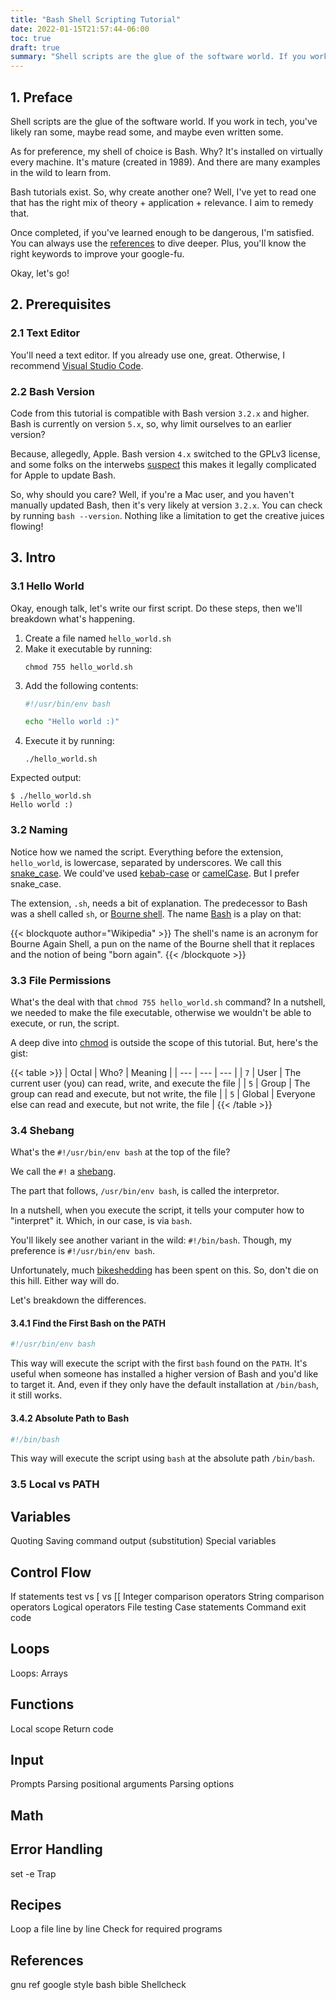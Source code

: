 ```yaml
---
title: "Bash Shell Scripting Tutorial"
date: 2022-01-15T21:57:44-06:00
toc: true
draft: true
summary: "Shell scripts are the glue of the software world. If you work in tech, you've likely ran some, maybe read some, and maybe even written some."
---
```


## 1. Preface

Shell scripts are the glue of the software world. If you work in tech, you've likely ran some, maybe read some, and maybe even written some.

As for preference, my shell of choice is Bash. Why? It's installed on virtually every machine. It's mature (created in 1989). And there are many examples in the wild to learn from.

Bash tutorials exist. So, why create another one? Well, I've yet to read one that has the right mix of theory + application + relevance. I aim to remedy that.

Once completed, if you've learned enough to be dangerous, I'm satisfied. You can always use the [references](#references) to dive deeper. Plus, you'll know the right keywords to improve your google-fu.

Okay, let's go!

## 2. Prerequisites

### 2.1 Text Editor

You'll need a text editor. If you already use one, great. Otherwise, I recommend [Visual Studio Code](https://code.visualstudio.com/).

### 2.2 Bash Version

Code from this tutorial is compatible with Bash version `3.2.x` and higher. Bash is currently on version `5.x`, so, why limit ourselves to an earlier version?

Because, allegedly, Apple. Bash version `4.x` switched to the GPLv3 license, and some folks on the interwebs [suspect](https://apple.stackexchange.com/a/197172) this makes it legally complicated for Apple to update Bash.

So, why should you care? Well, if you're a Mac user, and you haven't manually updated Bash, then it's very likely at version `3.2.x`. You can check by running `bash --version`. Nothing like a limitation to get the creative juices flowing!

## 3. Intro

### 3.1 Hello World

Okay, enough talk, let's write our first script. Do these steps, then we'll breakdown what's happening.

1. Create a file named `hello_world.sh`
1. Make it executable by running:
    ```
    chmod 755 hello_world.sh
    ```
1. Add the following contents:
    ```bash
    #!/usr/bin/env bash

    echo "Hello world :)"
    ```
1. Execute it by running:
    ```
    ./hello_world.sh
    ```

Expected output:

```
$ ./hello_world.sh
Hello world :)
```

### 3.2 Naming

Notice how we named the script. Everything before the extension, `hello_world`, is lowercase, separated by underscores. We call this [snake_case](https://en.wikipedia.org/wiki/Snake_case). We could've used [kebab-case](https://en.wikipedia.org/wiki/Letter_case#Kebab_case) or [camelCase](https://en.wikipedia.org/wiki/Camel_case). But I prefer snake_case.

The extension, `.sh`, needs a bit of explanation. The predecessor to Bash was a shell called `sh`, or [Bourne shell](https://en.wikipedia.org/wiki/Bourne_shell). The name [Bash](https://en.wikipedia.org/wiki/Bash_(Unix_shell)) is a play on that:

{{< blockquote author="Wikipedia" >}}
The shell's name is an acronym for Bourne Again Shell, a pun on the name of the Bourne shell that it replaces and the notion of being "born again".
{{< /blockquote >}}

### 3.3 File Permissions

What's the deal with that `chmod 755 hello_world.sh` command? In a nutshell, we needed to make the file executable, otherwise we wouldn't be able to execute, or run, the script.

A deep dive into [chmod](https://www.linode.com/docs/guides/modify-file-permissions-with-chmod/) is outside the scope of this tutorial. But, here's the gist:

{{< table >}}
| Octal | Who? | Meaning |
| --- | --- | --- |
| `7` | User | The current user (you) can read, write, and execute the file |
| `5` | Group | The group can read and execute, but not write, the file |
| `5` | Global | Everyone else can read and execute, but not write, the file |
{{< /table >}}

### 3.4 Shebang

What's the `#!/usr/bin/env bash` at the top of the file?

We call the `#!` a [shebang](https://en.wikipedia.org/wiki/Shebang_(Unix)).

The part that follows, `/usr/bin/env bash`, is called the interpretor.

In a nutshell, when you execute the script, it tells your computer how to "interpret" it. Which, in our case, is via `bash`.

You'll likely see another variant in the wild: `#!/bin/bash`. Though, my preference is `#!/usr/bin/env bash`.

Unfortunately, much [bikeshedding](https://en.wikipedia.org/wiki/Law_of_triviality) has been spent on this. So, don't die on this hill. Either way will do.

Let's breakdown the differences.

#### 3.4.1 Find the First Bash on the PATH

```bash
#!/usr/bin/env bash
```

This way will execute the script with the first `bash` found on the `PATH`. It's useful when someone has installed a higher version of Bash and you'd like to target it. And, even if they only have the default installation at `/bin/bash`, it still works.

#### 3.4.2 Absolute Path to Bash

```bash
#!/bin/bash
```

This way will execute the script using `bash` at the absolute path `/bin/bash`.

### 3.5 Local vs PATH

## Variables

Quoting
Saving command output (substitution)
Special variables

## Control Flow

If statements
test vs [ vs [[
Integer comparison operators
String comparison operators
Logical operators
File testing
Case statements
Command exit code

## Loops

Loops:
Arrays

## Functions

Local scope
Return code

## Input

Prompts
Parsing positional arguments
Parsing options

## Math

## Error Handling

set -e
Trap

## Recipes

Loop a file line by line
Check for required programs

## References

gnu ref
google style
bash bible
Shellcheck
